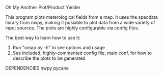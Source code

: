 Oh My Another Plot/Product Yielder

This program plots meterological fields from a map. It uses the
specdata library from nwpy, making it possible to plot data from
a wide variety of input sources. The plots are highly configurable via
config files.

The best way to learn how to use it:
1. Run "omap.py -h" to see options and usage
2. See included, highly-commented config file, main.conf, for how to describe 
   the plots to be generated



DEPENDENCIES
nwpy
pycane 
